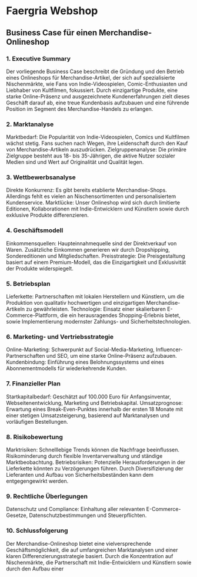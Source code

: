 # Faergria Webshop

## Business Case für einen Merchandise-Onlineshop

### 1. Executive Summary

Der vorliegende Business Case beschreibt die Gründung und den Betrieb eines Onlineshops für Merchandise-Artikel, der
sich auf spezialisierte Nischenmärkte, wie Fans von Indie-Videospielen, Comic-Enthusiasten und Liebhaber von Kultfilmen,
fokussiert. Durch einzigartige Produkte, eine starke Online-Präsenz und ausgezeichnete Kundenerfahrungen zielt dieses
Geschäft darauf ab, eine treue Kundenbasis aufzubauen und eine führende Position im Segment des Merchandise-Handels zu
erlangen.

### 2. Marktanalyse

Marktbedarf: Die Popularität von Indie-Videospielen, Comics und Kultfilmen wächst stetig. Fans suchen nach Wegen, ihre
Leidenschaft durch den Kauf von Merchandise-Artikeln auszudrücken.
Zielgruppenanalyse: Die primäre Zielgruppe besteht aus 18- bis 35-Jährigen, die aktive Nutzer sozialer Medien sind und
Wert auf Originalität und Qualität legen.

### 3. Wettbewerbsanalyse

Direkte Konkurrenz: Es gibt bereits etablierte Merchandise-Shops. Allerdings fehlt es vielen an Nischensortimenten und
personalisiertem Kundenservice.
Marktlücke: Unser Onlineshop wird sich durch limitierte Editionen, Kollaborationen mit Indie-Entwicklern und Künstlern
sowie durch exklusive Produkte differenzieren.

### 4. Geschäftsmodell

Einkommensquellen: Haupteinnahmequelle sind der Direktverkauf von Waren. Zusätzliche Einkommen generieren wir durch
Dropshipping, Sondereditionen und Mitgliedschaften.
Preisstrategie: Die Preisgestaltung basiert auf einem Premium-Modell, das die Einzigartigkeit und Exklusivität der
Produkte widerspiegelt.

### 5. Betriebsplan

Lieferkette: Partnerschaften mit lokalen Herstellern und Künstlern, um die Produktion von qualitativ hochwertigen und
einzigartigen Merchandise-Artikeln zu gewährleisten.
Technologie: Einsatz einer skalierbaren E-Commerce-Plattform, die ein herausragendes Shopping-Erlebnis bietet, sowie
Implementierung modernster Zahlungs- und Sicherheitstechnologien.

### 6. Marketing- und Vertriebsstrategie

Online-Marketing: Schwerpunkt auf Social-Media-Marketing, Influencer-Partnerschaften und SEO, um eine starke
Online-Präsenz aufzubauen.
Kundenbindung: Einführung eines Belohnungssystems und eines Abonnementmodells für wiederkehrende Kunden.

### 7. Finanzieller Plan

Startkapitalbedarf: Geschätzt auf 100.000 Euro für Anfangsinventar, Webseitenentwicklung, Marketing und Betriebskapital.
Umsatzprognose: Erwartung eines Break-Even-Punktes innerhalb der ersten 18 Monate mit einer stetigen Umsatzsteigerung,
basierend auf Marktanalysen und vorläufigen Bestellungen.

### 8. Risikobewertung

Marktrisiken: Schnelllebige Trends können die Nachfrage beeinflussen. Risikominderung durch flexible Inventarverwaltung
und ständige Marktbeobachtung.
Betriebsrisiken: Potenzielle Herausforderungen in der Lieferkette könnten zu Verzögerungen führen. Durch
Diversifizierung der Lieferanten und Aufbau von Sicherheitsbeständen kann dem entgegengewirkt werden.

### 9. Rechtliche Überlegungen

Datenschutz und Compliance: Einhaltung aller relevanten E-Commerce-Gesetze, Datenschutzbestimmungen und Steuerpflichten.

### 10. Schlussfolgerung

Der Merchandise-Onlineshop bietet eine vielversprechende Geschäftsmöglichkeit, die auf umfangreichen Marktanalysen und
einer klaren Differenzierungsstrategie basiert. Durch die Konzentration auf Nischenmärkte, die Partnerschaft mit
Indie-Entwicklern und Künstlern sowie durch den Aufbau einer